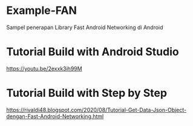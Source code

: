 # Example-FAN
Sampel penerapan Library Fast Android Networking di Android

# Tutorial Build with Android Studio
https://youtu.be/2exxk3ih99M

# Tutorial Build with Step by Step
https://rivaldi48.blogspot.com/2020/08/Tutorial-Get-Data-Json-Object-dengan-Fast-Android-Networking.html
